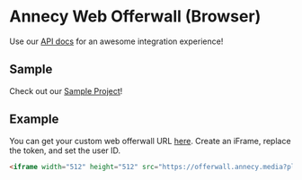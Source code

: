 # Annecy Web Offerwall (Browser)

Use our [API docs](https://admin.annecy.media/docs) for an awesome integration experience!

## Sample

Check out our [Sample Project](https://github.com/gdmobile/annecy-media-api/tree/master/web-offerwall-browser/sample/index.html)!

## Example

You can get your custom web offerwall URL [here](https://admin.annecy.media/offerwall). Create an iFrame, replace the token, and set the user ID.

``` html
<iframe width="512" height="512" src="https://offerwall.annecy.media?platform=desktop&token=6ce0bbf0-2dc8-4d7c-a497-e93105188ba1&user_id=foo"></iframe>
```

